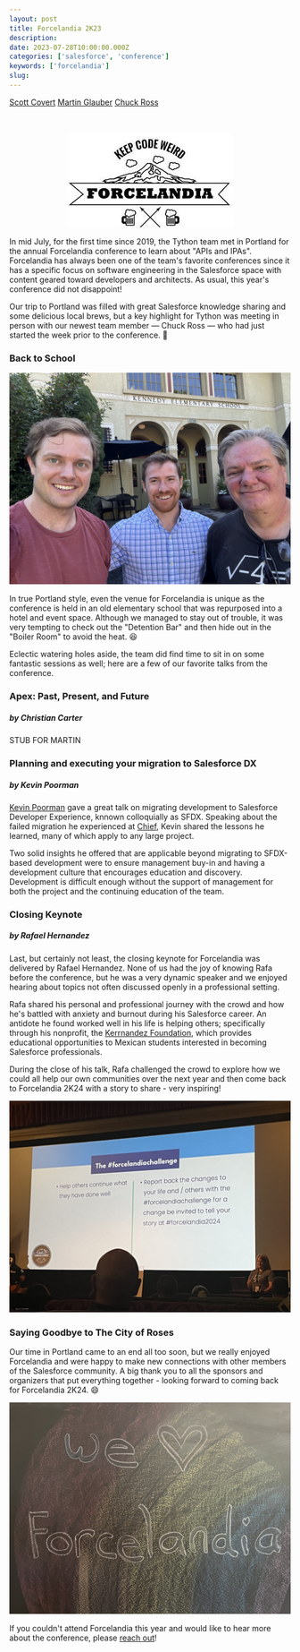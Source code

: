 ```yaml
---
layout: post
title: Forcelandia 2K23
description:
date: 2023-07-28T10:00:00.000Z
categories: ['salesforce', 'conference']
keywords: ['forcelandia']
slug:
---
```


[Scott Covert](https://www.linkedin.com/in/scottbcovert/) [Martin Glauber](https://www.linkedin.com/in/martin-glauber-583b143a/) [Chuck Ross](https://www.linkedin.com/in/chivalry/)

<br/>

<p align="center">
  <img alt="Forcelandia-Logo" src="/images/2023-07-28-forcelandia-2k23-forcelandia-logo.jpeg" />
</p>

In mid July, for the first time since 2019, the Tython team met in Portland for the annual Forcelandia conference to learn about "APIs and IPAs". Forcelandia has always been one of the team's favorite conferences since it has a specific focus on software engineering in the Salesforce space with content geared toward developers and architects. As usual, this year's conference did not disappoint!

Our trip to Portland was filled with great Salesforce knowledge sharing and some delicious local brews, but a key highlight for Tython was meeting in person with our newest team member &mdash; Chuck Ross &mdash; who had just started the week prior to the conference. :wave:

### Back to School

![McMenamins-Kennedy-School](/images/2023-07-28-forcelandia-2k23-mcmenamins-kennedy-school.jpeg)

In true Portland style, even the venue for Forcelandia is unique as the conference is held in an old elementary school that was repurposed into a hotel and event space. Although we managed to stay out of trouble, it was very tempting to check out the "Detention Bar" and then hide out in the "Boiler Room" to avoid the heat. :laughing:

Eclectic watering holes aside, the team did find time to sit in on some fantastic sessions as well; here are a few of our favorite talks from the conference.

### Apex: Past, Present, and Future
##### by Christian Carter

STUB FOR MARTIN

### Planning and executing your migration to Salesforce DX
##### by Kevin Poorman

[Kevin Poorman](https://twitter.com/codefriar) gave a great talk on migrating development to Salesforce Developer Experience, knnown colloquially as SFDX. Speaking about the failed migration he experienced at [Chief](chief.com), Kevin shared the lessons he learned, many of which apply to any large project.

Two solid insights he offered that are applicable beyond migrating to SFDX-based development were to ensure management buy-in and having a development culture that encourages education and discovery. Development is difficult enough without the support of management for both the project and the continuing education of the team.

### Closing Keynote
##### by Rafael Hernandez

Last, but certainly not least, the closing keynote for Forcelandia was delivered by Rafael Hernandez. None of us had the joy of knowing Rafa before the conference, but he was a very dynamic speaker and we enjoyed hearing about topics not often discussed openly in a professional setting.

Rafa shared his personal and professional journey with the crowd and how he's battled with anxiety and burnout during his Salesforce career. An antidote he found worked well in his life is helping others; specifically through his nonprofit, the [Kerrnandez Foundation](https://kerrnandez.org/), which provides educational opportunities to Mexican students interested in becoming Salesforce professionals.

During the close of his talk, Rafa challenged the crowd to explore how we could all help our own communities over the next year and then come back to Forcelandia 2K24 with a story to share - very inspiring!

![Forcelandia-Challenge](/images/2023-07-28-forcelandia-2k23-forcelandia-challenge.jpeg)

### Saying Goodbye to The City of Roses

Our time in Portland came to an end all too soon, but we really enjoyed Forcelandia and were happy to make new connections with other members of the Salesforce community. A big thank you to all the sponsors and organizers that put everything together - looking forward to coming back for Forcelandia 2K24. :smile:

![We-Love-Forcelandia](/images/2023-07-28-forcelandia-2k23-we-love-forcelandia.jpeg)

If you couldn't attend Forcelandia this year and would like to hear more about the conference, please [reach out](mailto:support@tython.co)!